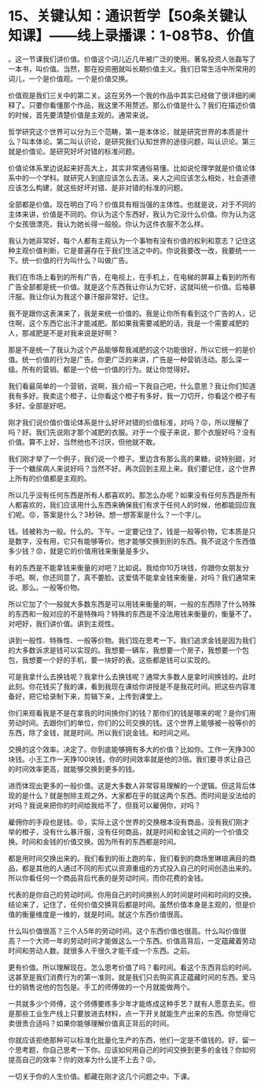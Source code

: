 # 15、关键认知：通识哲学【50条关键认知课】——线上录播课：1-08节8、价值

。这一节课我们讲价值。价值这个词儿近几年被广泛的使用。著名投资人张磊写了一本书，叫价值。当然，那在投资圈就叫长期价值主义。我们日常生活中所常用的词儿，一个是价值观。一个是价值交换。

价值观是我们三关中的第二关。这在另外一个我的作品中其实已经做了很详细的阐释了。只要你看懂那个作品，我这里不用赘述。那么价值是什么？我们在描述价值的时候，首先要清楚价值是主观的。通常来说。

哲学研究这个世界可以分为三个范畴，第一是本体论，就是研究世界的本质是什么？叫本体论。第二叫认识论，是研究我们认知世界的途径问题，叫认识论。第三就是价值论。是研究好坏对错的标准问题。

价值论体系里边说起来好高大上，其实非常通俗易懂。比如说伦理学就是价值论体系中的一个学科。就研究人到底应该怎么去活。亲人之间应该怎么相处，社会道德应该怎么构建，就这些好坏对错、是非对错的标准的问题。

全部都是价值。现在明白了吗？价值具有相当强的主体性。也就是说，对于不同的主体来讲，价值是不同的。你认为这个东西好，我认为它没什么价值。你为认为这个女孩很漂亮，我认为她长得一般般。你认为这件衣服不怎么样。

我认为她非常好，每个人都有主观认为一个事物有没有价值的权利和意志？记住这种主观价值判断，它是普遍存在于我们生活之中的。你说我要改一改，我要统一一下。统一价值的行为叫什么？叫做广告。

我们在市场上看到的所有广告，在电视上，在手机上，在电梯的屏幕上看到的所有广告全部都是统一价值。就是这个东西我让你认为它好，这就叫统一价值。后袖暴汗服。我让你认为我这个暴汗服非常好。记住。

我不是跟你这表演来了，我是来统一价值的。我是让你所有看到这个广告的人，记住啊，这个东西它出汗才能减肥。那如果我需要减肥的话，我是一个需要减肥的人，那减肥是不是对我来说是好啊？

那是不是统一了我认为这个产品能够帮我减肥的这个功能很好，所以它统一的是价值。统一价值的行为是广告。你更广泛的来讲，广告是一种营销活动。那么深一级。所有的营销。都是一个统一价值的行为。就让你觉得好。

我们看最简单的一个营销，说啊，我介绍一下我自己吧，什么意思？我让你们知道我有多好。我卖这个橙子，让你看这个橙子有多好，我一刀切开，你看这个橙子有多好。全部是好吧。

刚才我们说价值价值论体系是什么好坏对错的价值标准，对吗？😡，所以理解了吗？好。我们先说刚才那个减肥的衣服。对于一个瘦子来说，那个衣服好吗？没有价值。算不上好，当然他也不讨厌，但他就不敢。

我们刚才举了一个例子，我们说一个橙子。里边含有那么高的果糖，说特别甜，对于一个糖尿病人来说好吗？当然不好。再次回到主观上来。我们要记住，这个世界上所有的价值都是主观的。

所以几乎没有任何东西是所有人都喜欢的。那怎么办呢？如果没有任何东西是所有人都喜欢的，我们应该用什么东西来确保我们有求于任何人的时候，他都能回应我们呢。😡，答案是什么？3秒钟。想一想答案是什么？一个字儿。

钱。钱被称为一般。什么的。下午。一定要记住了，钱是一般等价物，它本质是只是数字，没有用，它只有能够等价。他才能够交换到别的东西。我不说这个东西值多少钱？😡，就是它的价值用钱来衡量是多少。

有的东西是不能拿钱来衡量的对吧？比如说。我给你10万块钱，你跟你女朋友分手吧。啊，你还同意了，真不要脸。这爱情不能拿金钱来衡量，对吗？我们通常来说。那么。一般等价物。

所以它加了个一般就大多数东西是可以用钱来衡量的啊，一般的东西除了什么特殊的东西和一般对应的不是特殊吗？特殊的东西是不没法用钱来衡量的，衡量不了。对吧好，我们讲价值。讲到主观性。

讲到一般性、特殊性、一般等价物。我们现在思考一下。我们追求金钱是因为我们的大多数诉求是钱可以实现的。我想要一辆车，我想要一个房子，我想要一个包包，我想要一个好的手机，要一块好的表。这些都是钱可以实现的。

可是我拿什么去换钱呢？我拿什么去换钱呢？通常大多数人是拿时间换钱的。此时此刻。你花钱买了我的课，看到我现在课给你讲授是不是我花时间。把这些内容准备好，把它给录制下来，剪辑下来，上传到课堂上。

你们来观看我是不是在拿我的时间换你们的钱？那你们的钱是哪来的呢？是你们用劳动时间。去跟你们的单位，你们的公司交换的钱。这个世界上能够被一般等价的东西，除了金钱，就是时间。所以我们说金钱。和时间之间。

交换的这个效率。决定了。你到底能够拥有多大的价值？比如你。工作一天挣300块钱。小王工作一天挣100块钱，你的时间效率就是他的3倍。我们要寻求让自己的时间效率更高，就能够交换到更多的钱。

进而体现出更多的一般价值。这是大多数人非常容易理解的一个逻辑。但这背后体现的是什么？就是刨除主观之外，大家都在乎的就这两个东西。而时间是没法给的对吗？我说来把你的时间给我给不了，但我可以雇佣你，对吗？

雇佣你的手段也是钱。😡，实际上这个世界的交换根本没有商品，没有我们刚才举的橙子，没有什么暴汗服，没有任何商品，就是时间和金钱之间的一个价值交换。时间和金钱的价值交换。因为所有的东西都是时间。

都是用时间交换出来的。我们看到的街上跑的车，我们看到的商场里琳琅满目的商品，都是其他的人通过不同的形式以资源重组的方式投入自己的时间创造出来的。所以你看任何一个商品背后代表的是劳动时间，而你花费的金钱。

代表的是你自己的劳动时间。你用自己的时间换别人的时间是时间和时间的交换。结论来了，记住了，任何价值交换背后都是时间。虽然价值本身是主观的，但是价值的衡量维度是一维的，就是时间。就这个东西价值很高。

什么叫价值很高？三个人5年的劳动时间。这个东西价值也很高。什么叫价值很高？一个大师一年的劳动时间才能做这么一个东西。价值高背后，一定蕴藏着劳动时间和劳动人数。就很多人干很久才能干成一个东西。之前。

更有价值。所以理解现在。怎么思考价值了吗？看时间。看这个东西背后的时间。这甚至是我们消费行为的第一准则，就是我们只去购买真正蕴藏时间的东西。爱马仕的销售说他的包包是。手工的师傅做的一个月就能做两个。

一共就多少个师傅，这个师傅要练多少年才能练成这种手艺？就有人愿意去买。但是那些工业生产线上只要放进去材料，点一下开关就能生产出来的东西。你觉得它卖很贵合适吗？如果你能够理解价值真正背后的时间。

你就应该拒绝那种可以标准化批量化生产的东西，他们一定是不值钱的。好，留一个思考题，你自己思考一下你。应该如何用自己的时间交换到更多的金钱？你如何提高自己的效率？你的效率为什么提不上去？😡。

一切关于你的人生价值。都藏在刚才这几个问题之中。下课。